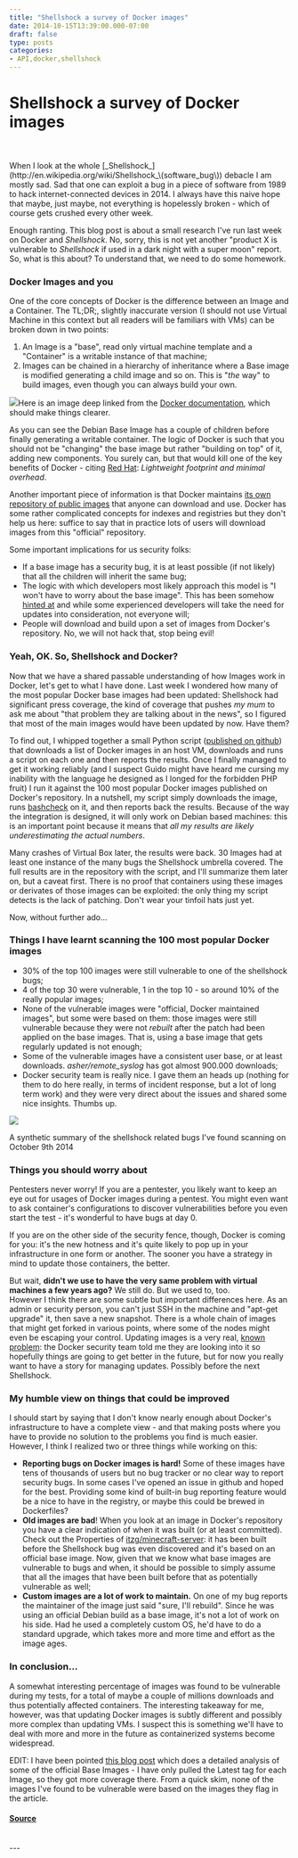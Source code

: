 ```yaml
---
title: "Shellshock a survey of Docker images"
date: 2014-10-15T13:39:00.000-07:00
draft: false
type: posts
categories: 
- API,docker,shellshock
---
```

# Shellshock a survey of Docker images

<br/>

<br/>
When I look at the whole [_Shellshock_](http://en.wikipedia.org/wiki/Shellshock_\(software_bug\)) debacle I am mostly sad. Sad that one can exploit a bug in a piece of software from 1989 to hack internet-connected devices in 2014. I always have this naive hope that maybe, just maybe, not everything is hopelessly broken - which of course gets crushed every other week.

  

Enough ranting. This blog post is about a small research I've run last week on Docker and _Shellshock_. No, sorry, this is not yet another "product X is vulnerable to _Shellshock_ if used in a dark night with a super moon" report. So, what is this about? To understand that, we need to do some homework.

  

### Docker Images and you

One of the core concepts of Docker is the difference between an Image and a Container. The TL;DR;, slightly inaccurate version (I should not use Virtual Machine in this context but all readers will be familiars with VMs) can be broken down in two points:

1.  An Image is a "base", read only virtual machine template and a "Container" is a writable instance of that machine;
2.  Images can be chained in a hierarchy of inheritance where a Base image is modified generating a child image and so on. This is "_the_ way" to build images, even though you can always build your own.

[![](https://docs.docker.com/terms/images/docker-filesystems-busyboxrw.png)](https://docs.docker.com/terms/images/docker-filesystems-busyboxrw.png)Here is an image deep linked from the [Docker documentation](https://docs.docker.com/terms/container/), which should make things clearer.

As you can see the Debian Base Image has a couple of children before finally generating a writable container. The logic of Docker is such that you should not be "changing" the base image but rather "building on top" of it, adding new components. You surely can, but that would kill one of the key benefits of Docker - citing [Red Hat](https://access.redhat.com/documentation/en-US/Red_Hat_Enterprise_Linux/7/html/7.0_Release_Notes/sect-Red_Hat_Enterprise_Linux-7.0_Release_Notes-Linux_Containers_with_Docker_Format-Advantages_of_Using_Docker.html): _Lightweight footprint and minimal overhead_.

  

Another important piece of information is that Docker maintains [its own repository of public images](https://registry.hub.docker.com/) that anyone can download and use. Docker has some rather complicated concepts for indexes and registries but they don't help us here: suffice to say that in practice lots of users will download images from this "official" repository.

  

Some important implications for us security folks:

  

-   If a base image has a security bug, it is at least possible (if not likely) that all the children will inherit the same bug;
-   The logic with which developers most likely approach this model is "I won't have to worry about the base image". This has been somehow [hinted at](http://www.activestate.com/blog/2013/06/solomon-hykes-explains-docker) and while some experienced developers will take the need for updates into consideration, not everyone will;
-   People will download and build upon a set of images from Docker's repository. No, we will not hack that, stop being evil!

  

### Yeah, OK. So, Shellshock and Docker?

Now that we have a shared passable understanding of how Images work in Docker, let's get to what I have done. Last week I wondered how many of the most popular Docker base images had been updated: Shellshock had significant press coverage, the kind of coverage that pushes _my mum_ to ask me about "that problem they are talking about in the news", so I figured that most of the main images would have been updated by now. Have them?

  

To find out, I whipped together a small Python script ([published on github](https://github.com/paradoxengine/docker-tester)) that downloads a list of Docker images in an host VM, downloads and runs a script on each one and then reports the results. Once I finally managed to get it working reliably (and I suspect Guido might have heard me cursing my inability with the language he designed as I longed for the forbidden PHP fruit) I run it against the 100 most popular Docker images published on Docker's repository. In a nutshell, my script simply downloads the image, runs [bashcheck](https://github.com/hannob/bashcheck) on it, and then reports back the results. Because of the way the integration is designed, it will only work on Debian based machines: this is an important point because it means that _all my results are likely underestimating the actual numbers_.

  

Many crashes of Virtual Box later, the results were back. 30 Images had at least one instance of the many bugs the Shellshock umbrella covered. The full results are in the repository with the script, and I'll summarize them later on, but a caveat first. There is no proof that containers using these images or derivates of those images can be exploited: the only thing my script detects is the lack of patching. Don't wear your tinfoil hats just yet.

  

Now, without further ado...

  

### Things I have learnt scanning the 100 most popular Docker images

-   30% of the top 100 images were still vulnerable to one of the shellshock bugs;
-   4 of the top 30 were vulnerable, 1 in the top 10 - so around 10% of the really popular images;
-   None of the vulnerable images were "official, Docker maintained images", but some were based on them: those images were still vulnerable because they were not _rebuilt_ after the patch had been applied on the base images. That is, using a base image that gets regularly updated is not enough;
-   Some of the vulnerable images have a consistent user base, or at least downloads. _asher/remote\_syslog_ has got almost 900.000 downloads;
-   Docker security team is really nice. I gave them an heads up (nothing for them to do here really, in terms of incident response, but a lot of long term work) and they were very direct about the issues and shared some nice insights. Thumbs up.

[![](http://4.bp.blogspot.com/-Cb2xz0H4jfw/VD7aIdrKqnI/AAAAAAAAqRU/fmJ4dKlSeJM/s1600/image%2B(2).png)](http://4.bp.blogspot.com/-Cb2xz0H4jfw/VD7aIdrKqnI/AAAAAAAAqRU/fmJ4dKlSeJM/s1600/image%2B\(2\).png)

A synthetic summary of the shellshock related bugs I've found scanning on October 9th 2014

  

### Things you should worry about

Pentesters never worry! If you are a pentester, you likely want to keep an eye out for usages of Docker images during a pentest. You might even want to ask container's configurations to discover vulnerabilities before you even start the test - it's wonderful to have bugs at day 0.

  

If you are on the other side of the security fence, though, Docker is coming for you: it's the new hotness and it's quite likely to pop up in your infrastructure in one form or another. The sooner you have a strategy in mind to update those containers, the better.

  

But wait, **didn't we use to have the very same problem with virtual machines a few years ago?** We still do. But we used to, too.  
However I think there are some subtle but important differences here. As an admin or security person, you can't just SSH in the machine and "apt-get upgrade" it, then save a new snapshot. There is a whole chain of images that might get forked in various points, where some of the nodes might even be escaping your control. Updating images is a very real, [known problem](https://github.com/docker/docker/issues/1724): the Docker security team told me they are looking into it so hopefully things are going to get better in the future, but for now you really want to have a story for managing updates. Possibly before the next Shellshock.

  

### My humble view on things that could be improved

I should start by saying that I don't know nearly enough about Docker's infrastructure to have a complete view - and that making posts where you have to provide no solution to the problems you find is much easier. However, I think I realized two or three things while working on this:

-   **Reporting bugs on Docker images is hard!** Some of these images have tens of thousands of users but no bug tracker or no clear way to report security bugs. In some cases I've opened an issue in github and hoped for the best. Providing some kind of built-in bug reporting feature would be a nice to have in the registry, or maybe this could be brewed in Dockerfiles?
-   **Old images are bad**! When you look at an image in Docker's repository you have a clear indication of when it was built (or at least committed). Check out the Properties of [itzg/minecraft-server](https://registry.hub.docker.com/u/itzg/minecraft-server/dockerfile/): it has been built before the Shellshock bug was even discovered and it's based on an official base image. Now, given that we know what base images are vulnerable to bugs and when, it should be possible to simply assume that all the images that have been built before that as potentially vulnerable as well;
-   **Custom images are a lot of work to maintain.** On one of my bug reports the maintainer of the image just said "sure, I'll rebuild". Since he was using an official Debian build as a base image, it's not a lot of work on his side. Had he used a completely custom OS, he'd have to do a standard upgrade, which takes more and more time and effort as the image ages.

  

### In conclusion...

A somewhat interesting percentage of images was found to be vulnerable during my tests, for a total of maybe a couple of millions downloads and thus potentially affected containers. The interesting takeaway for me, however, was that updating Docker images is subtly different and possibly more complex than updating VMs. I suspect this is something we'll have to deal with more and more in the future as containerized systems become widespread.

  
EDIT: I have been pointed [this blog post](http://blog.tutum.co/2014/10/09/protect-your-docker-containers-against-shellshock/) which does a detailed analysis of some of the official Base Images - I have only pulled the Latest tag for each Image, so they got more coverage there. From a quick skim, none of the images I've found to be vulnerable were based on the images they flag in the article.

#### [Source](http://blog.nibblesec.org/feeds/759400037292500711/comments/default)

<br/>
---
